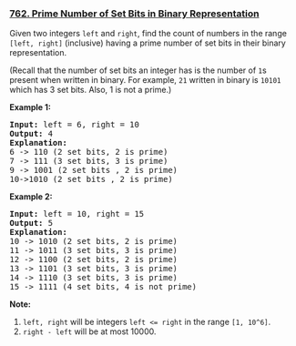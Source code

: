 ### [762. Prime Number of Set Bits in Binary Representation](https://leetcode.com/problems/prime-number-of-set-bits-in-binary-representation/)

<p>Given two integers <code>left</code> and <code>right</code>, find the count of numbers in the range <code>[left, right]</code> (inclusive) having a prime number of set bits in their binary representation.</p>

<p>(Recall that the number of set bits an integer has is the number of <code>1</code>s present when written in binary. For example, <code>21</code> written in binary is <code>10101</code> which has 3 set bits. Also, 1 is not a prime.)</p>

<p><b>Example 1:</b></p>

<pre><b>Input:</b> left = 6, right = 10
<b>Output:</b> 4
<b>Explanation:</b>
6 -&gt; 110 (2 set bits, 2 is prime)
7 -&gt; 111 (3 set bits, 3 is prime)
9 -&gt; 1001 (2 set bits , 2 is prime)
10-&gt;1010 (2 set bits , 2 is prime)
</pre>

<p><b>Example 2:</b></p>

<pre><b>Input:</b> left = 10, right = 15
<b>Output:</b> 5
<b>Explanation:</b>
10 -&gt; 1010 (2 set bits, 2 is prime)
11 -&gt; 1011 (3 set bits, 3 is prime)
12 -&gt; 1100 (2 set bits, 2 is prime)
13 -&gt; 1101 (3 set bits, 3 is prime)
14 -&gt; 1110 (3 set bits, 3 is prime)
15 -&gt; 1111 (4 set bits, 4 is not prime)
</pre>

<p><b>Note:</b></p>

<ol>
	<li><code>left, right</code> will be integers <code>left &lt;= right</code> in the range <code>[1, 10^6]</code>.</li>
	<li><code>right - left</code> will be at most 10000.</li>
</ol>


